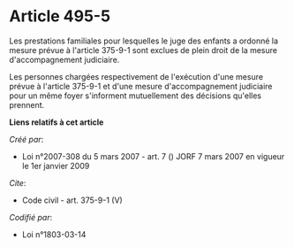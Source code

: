 # Article 495-5

Les prestations familiales pour lesquelles le juge des enfants a ordonné la mesure prévue à l'article 375-9-1 sont exclues de
plein droit de la mesure d'accompagnement judiciaire. 

Les personnes chargées respectivement de l'exécution d'une mesure prévue à l'article 375-9-1 et d'une mesure d'accompagnement
judiciaire pour un même foyer s'informent mutuellement des décisions qu'elles prennent.

**Liens relatifs à cet article**

_Créé par_:

  - Loi n°2007-308 du 5 mars 2007 - art. 7 () JORF 7 mars 2007 en vigueur le 1er janvier 2009

_Cite_:

  - Code civil - art. 375-9-1 (V)

_Codifié par_:

  - Loi n°1803-03-14
